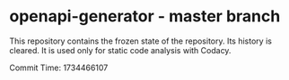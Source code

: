 # openapi-generator - master branch

This repository contains the frozen state of the repository.
Its history is cleared. It is used only for static code
analysis with Codacy.

Commit Time: 1734466107